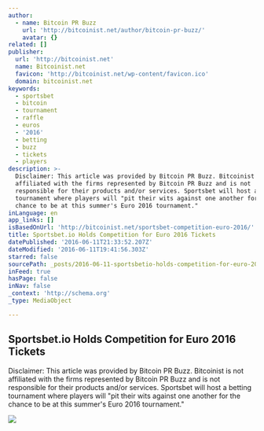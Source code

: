 ```yaml
---
author:
  - name: Bitcoin PR Buzz
    url: 'http://bitcoinist.net/author/bitcoin-pr-buzz/'
    avatar: {}
related: []
publisher:
  url: 'http://bitcoinist.net'
  name: Bitcoinist.net
  favicon: 'http://bitcoinist.net/wp-content/favicon.ico'
  domain: bitcoinist.net
keywords:
  - sportsbet
  - bitcoin
  - tournament
  - raffle
  - euros
  - '2016'
  - betting
  - buzz
  - tickets
  - players
description: >-
  Disclaimer: This article was provided by Bitcoin PR Buzz. Bitcoinist is not
  affiliated with the firms represented by Bitcoin PR Buzz and is not
  responsible for their products and/or services. Sportsbet will host a betting
  tournament where players will "pit their wits against one another for the
  chance to be at this summer's Euro 2016 tournament."
inLanguage: en
app_links: []
isBasedOnUrl: 'http://bitcoinist.net/sportsbet-competition-euro-2016/'
title: Sportsbet.io Holds Competition for Euro 2016 Tickets
datePublished: '2016-06-11T21:33:52.207Z'
dateModified: '2016-06-11T19:41:56.303Z'
starred: false
sourcePath: _posts/2016-06-11-sportsbetio-holds-competition-for-euro-2016-tickets.md
inFeed: true
hasPage: false
inNav: false
_context: 'http://schema.org'
_type: MediaObject

---
```

<article style=""><h1>Sportsbet.io Holds Competition for Euro 2016 Tickets</h1><p>Disclaimer: This article was provided by Bitcoin PR Buzz. Bitcoinist is not affiliated with the firms represented by Bitcoin PR Buzz and is not responsible for their products and/or services. Sportsbet will host a betting tournament where players will "pit their wits against one another for the chance to be at this summer's Euro 2016 tournament."</p><img src="http://bitcoinist.net/wp-content/uploads/2016/06/Euro-2016.jpg" /></article>